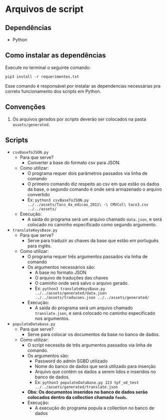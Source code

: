 # Arquivos de script
## Dependências
- Python

## Como instalar as dependências
Execute no terminal o seguinte comando:

`pip3 install -r requerimentes.txt`

Esse comando é responsável por instalar as dependencias necessárias pra correto funcionamento dos scripts em Python.

## Convenções
1. Os arquivos gerados por scripts deverão ser colocados na pasta `assets/generated`.

## Scripts
- `csvBaseToJSON.py`
  - Para que serve?
    - Converter a base do formato csv para JSON.
  - Como utilizar:
    - O programa requer dois parâmetros passados via linha de comando
    - O primeiro comando diz respeito ao csv em que estão os dados da base, o segundo comando é onde será armazenado o arquivo convertido
    - Ex: `python3 csvBaseToJSON.py ../../assets/Taco_4a_edicao_2011\ -\ CMVCol\ taco3.csv ../../assets/`
  - Execução:
    - A saida do programa será um arquivo chamado `data.json`, e será colocado no caminho especificado como segundo argumento.
- `translateKeysBase.py`
  - Para que serve?
    - Serve para traduzir as chaves da base que estão em português para inglês.
  - Como utilizar:
    - O programa requer três argumentos passados via linha de comando
    - Os argumentos necessários são:
      - A base no formato JSON
      - O arquivo de traduções das chaves
      - O caminho onde será salvo o arquivo gerado.
      - Ex: `python3 translateKeysBase.py ../../assets/generated/data.json ../../assets/traducoes.json ../../assets/generated/`
    - Execução:
      - A saida do programa será um arquivo chamado `translate.json`, e será colocado no caminho especificado nos argumentos.
- `populateDatabase.py`
  - Para que serve?
    - Serve para colocar os documentos da base no banco de dados.
  - Como utilizar:
    - O script necessita de três argumentos passados via linha de comando.
    - Os argumentos são:
      - Password do admin SGBD utilizado
      - Nome do banco de dados que será utilizado para inserção
      - Arquivo que contém os dados a serem lidos e inseridos no banco de dados.
      - Ex: `python3 populateDatabase.py 123 tpf_sd_test ../../assets/generated/translate.json`
    - **Obs: Os documentos inseridos no banco de dados serão colocados dentro da collection chamada `foods`.**
    - Execução:
      - A execução do programa popula a collection no banco de dados
